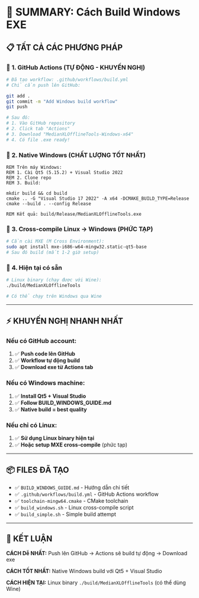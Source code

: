# 🎯 SUMMARY: Cách Build Windows EXE

## 📋 **TẤT CẢ CÁC PHƯƠNG PHÁP**

### 🥇 **1. GitHub Actions (TỰ ĐỘNG - KHUYẾN NGHỊ)**
```bash
# Đã tạo workflow: .github/workflows/build.yml
# Chỉ cần push lên GitHub:

git add .
git commit -m "Add Windows build workflow"  
git push

# Sau đó:
# 1. Vào GitHub repository
# 2. Click tab "Actions" 
# 3. Download "MedianXLOfflineTools-Windows-x64"
# 4. Có file .exe ready!
```

### 🥈 **2. Native Windows (CHẤT LƯỢNG TỐT NHẤT)**
```batch
REM Trên máy Windows:
REM 1. Cài Qt5 (5.15.2) + Visual Studio 2022
REM 2. Clone repo
REM 3. Build:

mkdir build && cd build
cmake .. -G "Visual Studio 17 2022" -A x64 -DCMAKE_BUILD_TYPE=Release
cmake --build . --config Release

REM Kết quả: build/Release/MedianXLOfflineTools.exe
```

### 🥉 **3. Cross-compile Linux → Windows (PHỨC TẠP)**
```bash
# Cần cài MXE (M Cross Environment):
sudo apt install mxe-i686-w64-mingw32.static-qt5-base
# Sau đó build (mất 1-2 giờ setup)
```

### 🏃 **4. Hiện tại có sẵn**
```bash
# Linux binary (chạy được với Wine):
./build/MedianXLOfflineTools

# Có thể chạy trên Windows qua Wine
```

---

## ⚡ **KHUYẾN NGHỊ NHANH NHẤT**

### **Nếu có GitHub account:**
1. ✅ **Push code lên GitHub**
2. ✅ **Workflow tự động build** 
3. ✅ **Download exe từ Actions tab**

### **Nếu có Windows machine:**
1. ✅ **Install Qt5 + Visual Studio**
2. ✅ **Follow BUILD_WINDOWS_GUIDE.md**
3. ✅ **Native build = best quality**

### **Nếu chỉ có Linux:**
1. ✅ **Sử dụng Linux binary hiện tại**
2. ✅ **Hoặc setup MXE cross-compile** (phức tạp)

---

## 📦 **FILES ĐÃ TẠO**

- ✅ `BUILD_WINDOWS_GUIDE.md` - Hướng dẫn chi tiết
- ✅ `.github/workflows/build.yml` - GitHub Actions workflow  
- ✅ `toolchain-mingw64.cmake` - CMake toolchain
- ✅ `build_windows.sh` - Linux cross-compile script
- ✅ `build_simple.sh` - Simple build attempt

---

## 🎯 **KẾT LUẬN**

**CÁCH Dễ NHẤT:** Push lên GitHub → Actions sẽ build tự động → Download exe

**CÁCH TỐT NHẤT:** Native Windows build với Qt5 + Visual Studio

**CÁCH HIỆN TẠI:** Linux binary `./build/MedianXLOfflineTools` (có thể dùng Wine)